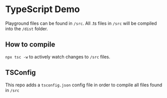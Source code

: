 # TypeScript Demo

Playground files can be found in `/src`. All .ts files in `/src` will be compiled into the `/dist` folder.

## How to compile
`npx tsc -w` to actively watch changes to `/src` files.

## TSConfig
This repo adds a `tsconfig.json` config file in order to compile all files found in `/src`